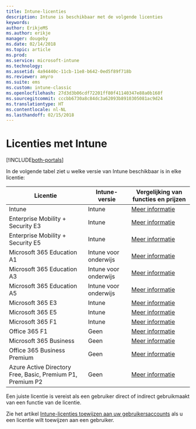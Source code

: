 ```yaml
---
title: Intune-licenties
description: Intune is beschikbaar met de volgende licenties
keywords: 
author: ErikjeMS
ms.author: erikje
manager: dougeby
ms.date: 02/14/2018
ms.topic: article
ms.prod: 
ms.service: microsoft-intune
ms.technology: 
ms.assetid: 4a94440c-11cb-11e8-b642-0ed5f89f718b
ms.reviewer: amyro
ms.suite: ems
ms.custom: intune-classic
ms.openlocfilehash: 27d3d3b06cdf72201ff80f41140347e88a0b168f
ms.sourcegitcommit: cccbb6730a8c84dc3a62093b8910305081ac9d24
ms.translationtype: HT
ms.contentlocale: nl-NL
ms.lasthandoff: 02/15/2018
---
```

# <a name="licenses-that-include-intune"></a>Licenties met Intune

[!INCLUDE[both-portals](./includes/note-for-both-portals.md)]

In de volgende tabel ziet u welke versie van Intune beschikbaar is in elke licentie:

| Licentie | Intune-versie | Vergelijking van functies en prijzen |
|-----------------------------------------------------------------------|-------------------------------------------------------------|---|
| Intune | Intune | [Meer informatie](https://www.microsoft.com/en-us/cloud-platform/microsoft-intune-pricing) |
| Enterprise Mobility + Security E3 | Intune | [Meer informatie](https://www.microsoft.com/en-us/cloud-platform/microsoft-intune-pricing) |
| Enterprise Mobility + Security E5 | Intune | [Meer informatie](https://www.microsoft.com/en-us/cloud-platform/microsoft-intune-pricing) |
| Microsoft 365 Education A1 | Intune voor onderwijs | [Meer informatie](https://www.microsoft.com/en-us/education/buy-license/microsoft365/default.aspx#) |
| Microsoft 365 Education A3 | Intune voor onderwijs | [Meer informatie](https://www.microsoft.com/en-us/education/buy-license/microsoft365/default.aspx#) |
| Microsoft 365 Education A5 | Intune voor onderwijs | [Meer informatie](https://www.microsoft.com/en-us/education/buy-license/microsoft365/default.aspx#) |
| Microsoft 365 E3 | Intune | [Meer informatie](https://www.microsoft.com/en-US/microsoft-365/enterprise) |
| Microsoft 365 E5 | Intune | [Meer informatie](https://www.microsoft.com/en-US/microsoft-365/enterprise) |
| Microsoft 365 F1 | Intune | [Meer informatie](https://www.microsoft.com/en-us/microsoft-365/enterprise/firstline) |
| Office 365 F1 | Geen | [Meer informatie](https://www.microsoft.com/en-us/microsoft-365/enterprise/firstline) |
| Microsoft 365 Business | Geen | [Meer informatie](https://www.microsoft.com/en-us/microsoft-365/business) |
| Office 365 Business Premium | Geen | [Meer informatie](https://www.microsoft.com/en-us/microsoft-365/business) |
| Azure Active Directory Free, Basic, Premium P1, Premium P2 | Geen | [Meer informatie](https://azure.microsoft.com/en-us/pricing/details/active-directory/) |

Een juiste licentie is vereist als een gebruiker direct of indirect gebruikmaakt van een functie van de licentie.

Zie het artikel [Intune-licenties toewijzen aan uw gebruikersaccounts](licenses-assign.md) als u een licentie wilt toewijzen aan een gebruiker.

